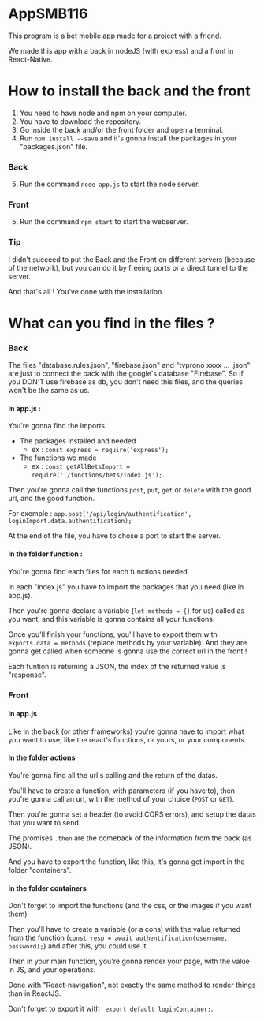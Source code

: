 # AppSMB116 
This program is a bet mobile app made for a project with a friend.

We made this app with a back in nodeJS (with express) and a front in React-Native.


# How to install the back and the front
1) You need to have node and npm on your computer.
2) You have to download the repository.
3) Go inside the back and/or the front folder and open a terminal.
4) Run ``` npm install --save ``` and it's gonna install the packages in your "packages.json" file.

### Back
5) Run the command ``` node app.js ``` to start the node server.

### Front
5) Run the command ``` npm start ``` to start the webserver.

### Tip
I didn't succeed to put the Back and the Front on different servers (because of the network), but you can do it by freeing ports or a direct tunnel to the server.


And that's all ! You've done with the installation.

# What can you find in the files ?
### Back
The files "database.rules.json", "firebase.json" and "tvprono xxxx ... .json" are just to connect the back with the google's database "Firebase".
So if you DON'T use firebase as db, you don't need this files, and the queries won't be the same as us.

#### In app.js :
You're gonna find the imports.  
* The packages installed and needed
  * ex : ``` const express = require('express'); ```
* The functions we made
  * ex : ``` const getAllBetsImport = require('./functions/bets/index.js'); ```.
    
Then you're gonna call the functions ``` post ```, ``` put ```, ``` get ``` or ``` delete ``` with the good url, and the good function.

For exemple : ``` app.post('/api/login/authentification', loginImport.data.authentification); ```

At the end of the file, you have to chose a port to start the server.

#### In the folder function :
You're gonna find each files for each functions needed.

In each "index.js" you have to import the packages that you need (like in app.js).

Then you're gonna declare a variable (``` let methods = {} ``` for us) called as you want, and this variable is gonna contains all your functions.

Once you'll finish your functions, you'll have to export them with ``` exports.data = methods ``` (replace methods by your variable).
And they are gonna get called when someone is gonna use the correct url in the front !

Each funtion is returning a JSON, the index of the returned value is "response".

### Front

#### In app.js
Like in the back (or other frameworks) you're gonna have to import what you want to use, like the react's functions, or yours, or your components.

#### In the folder actions
You're gonna find all the url's calling and the return of the datas.

You'll have to create a function, with parameters (if you have to), then you're gonna call an url, with the method of your choice (``` POST ``` or ``` GET ```).

Then you're gonna set a header (to avoid CORS errors), and setup the datas that you want to send.

The promises ``` .then ``` are the comeback of the information from the back (as JSON).

And you have to export the function, like this, it's gonna get import in the folder "containers".

#### In the folder containers
Don't forget to import the functions (and the css, or the images if you want them)

Then you'll have to create a variable (or a cons) with the value returned from the function (``` const resp = await authentification(username, password); ```) and after this, you could use it.

Then in your main function, you're gonna render your page, with the value in JS, and your operations.

Done with "React-navigation", not exactly the same method to render things than in ReactJS. 

Don't forget to export it with ``` export default loginContainer;```.
